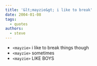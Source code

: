 ```yaml
---
title: '&lt;mayzie&gt; i like to break'
date: 2004-01-08
tags:
  - quotes
authors:
  - steve
---
```


- `<mayzie>` i like to break things though
- `<mayzie>` sometimes
- `<mayzie>` LIKE BOYS

